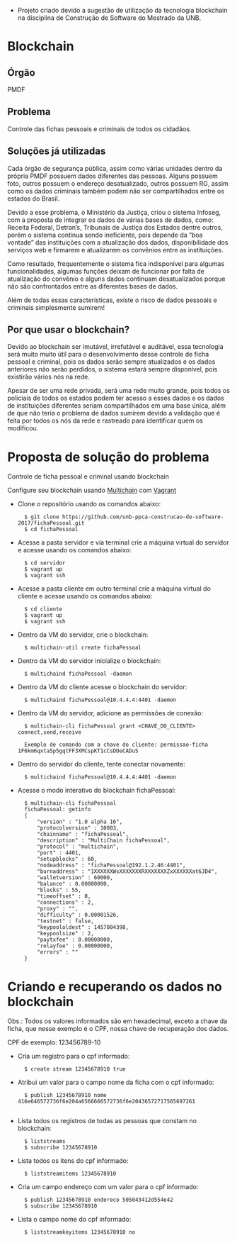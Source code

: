 * Projeto criado devido a sugestão de utilização da tecnologia blockchain na disciplina de Construção de Software do Mestrado da UNB.

# Blockchain

## Órgão

PMDF

## Problema

Controle das fichas pessoais e criminais de todos os cidadãos.

## Soluções já utilizadas

Cada órgão de segurança pública, assim como várias unidades dentro da própria PMDF possuem dados diferentes das pessoas. Alguns possuem foto, outros possuem o endereço desatualizado, outros possuem RG, assim como os dados criminais também podem não ser compartilhados entre os estados do Brasil.

Devido a esse problema, o Ministério da Justiça, criou o sistema Infoseg, com a proposta de integrar os dados de várias bases de dados, como: Receita Federal, Detran’s, Tribunais de Justiça dos Estados dentre outros, porém o sistema continua sendo ineficiente, pois depende da “boa vontade” das instituições com a atualização dos dados, disponibilidade dos serviços web e firmarem e atualizarem os convênios entre as instituições.

Como resultado, frequentemente o sistema fica indisponível para algumas funcionalidades, algumas funções deixam de funcionar por falta de atualização do convênio e alguns dados continuam desatualizados porque não são confrontados entre as diferentes bases de dados.

Além de todas essas características, existe o risco de dados pessoais e criminais simplesmente sumirem!

## Por que usar o blockchain?

Devido ao blockchain ser imutável, irrefutável e auditável, essa tecnologia será muito muito útil para o desenvolvimento desse controle de ficha pessoal e criminal, pois os dados serão sempre atualizados e os dados anteriores não serão perdidos, o sistema estará sempre disponível, pois existirão vários nós na rede.

Apesar de ser uma rede privada, será uma rede muito grande, pois todos os policiais de todos os estados podem ter acesso a esses dados e os dados de instituições diferentes seriam compartilhados em uma base única, além de que não teria o problema de dados sumirem devido a validação que é feita por todos os nós da rede e rastreado para identificar quem os modificou.


# Proposta de solução do problema

Controle de ficha pessoal e criminal usando blockchain

Configure seu blockchain usando [Multichain](http://www.multichain.com/) com [Vagrant](https://www.vagrantup.com/)

* Clone o repositório usando os comandos abaixo:

        $ git clone https://github.com/unb-ppca-construcao-de-software-2017/fichaPessoal.git
        $ cd fichaPessoal

* Acesse a pasta servidor e via terminal crie a máquina virtual do servidor e acesse usando os comandos abaixo:

        $ cd servidor
        $ vagrant up
        $ vagrant ssh

* Acesse a pasta cliente em outro terminal crie a máquina virtual do cliente e acesse usando os comandos abaixo:

        $ cd cliente
        $ vagrant up
        $ vagrant ssh

* Dentro da VM do servidor, crie o blockchain:

        $ multichain-util create fichaPessoal

* Dentro da VM do servidor inicialize o blockchain:

        $ multichaind fichaPessoal -daemon

* Dentro da VM do cliente acesse o blockchain do servidor:

        $ multichaind fichaPessoal@10.4.4.4:4401 -daemon

* Dentro da VM do servidor, adicione as permissões de conexão:

        $ multichain-cli fichaPessoal grant <CHAVE_DO_CLIENTE> connect,send,receive
        
        Exemplo de comando com a chave do cliente: permissao-ficha 1F6km6qxta5p5gqtFF3XMCspKT1cCsDDeCADuS

* Dentro do servidor do cliente, tente conectar novamente:

        $ multichaind fichaPessoal@10.4.4.4:4401 -daemon

* Acesse o modo interativo do blockchain fichaPessoal:

        $ multichain-cli fichaPessoal
        fichaPessoal: getinfo
        {
            "version" : "1.0 alpha 16",
            "protocolversion" : 10003,
            "chainname" : "fichaPessoal",
            "description" : "MultiChain fichaPessoal",
            "protocol" : "multichain",
            "port" : 4401,
            "setupblocks" : 60,
            "nodeaddress" : "fichaPessoal@192.1.2.46:4401",
            "burnaddress" : "1XXXXXXWsXXXXXXXRXXXXXXXZxXXXXXXat6JD4",
            "walletversion" : 60000,
            "balance" : 0.00000000,
            "blocks" : 55,
            "timeoffset" : 0,
            "connections" : 2,
            "proxy" : "",
            "difficulty" : 0.00001526,
            "testnet" : false,
            "keypoololdest" : 1457004398,
            "keypoolsize" : 2,
            "paytxfee" : 0.00000000,
            "relayfee" : 0.00000000,
            "errors" : ""
        }
# Criando e recuperando os dados no blockchain

Obs.: Todos os valores informados são em hexadecimal, exceto a chave da ficha, que nesse exemplo é o CPF, nossa chave de recuperação dos dados.

CPF de exemplo: 123456789-10

* Cria um registro para o cpf informado:

        $ create stream 12345678910 true
        
* Atribui um valor para o campo nome da ficha com o cpf informado:
        
        $ publish 12345678910 nome 416e646572736f6e204a6566666572736f6e20436572717565697261
             
* Lista todos os registros de todas as pessoas que constam no blockchain:
        
        $ liststreams
        $ subscribe 12345678910
        
* Lista todos os itens do cpf informado:
        
        $ liststreamitems 12345678910
        
* Cria um campo endereço com um valor para o cpf informado:
        
        $ publish 12345678910 endereco 505043412d554e42
        $ subscribe 12345678910
        
* Lista o campo nome do cpf informado:
        
        $ liststreamkeyitems 12345678910 no